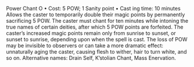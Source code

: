 Power Chant O
• Cost:  5 POW; 1 Sanity point
•
 Cast
ing time: 10 minutes
Allows the caster to temporarily double their magic points 
by permanently sacrificing 5 POW. The caster must chant 
for ten minutes while intoning the true names of certain 
deities, after which 5 POW points are forfeited. The caster’s 
increased magic points remain only from sunrise to sunset, 
or sunset to sunrise, depending upon when the spell is cast.
The loss of POW may be invisible to observers or can 
take a more dramatic effect: unnaturally aging the caster, 
causing flesh to wither, hair to turn white, and so on.
Alternative names: Drain Self, K’stolian Chant, Mass 
Enervation.

